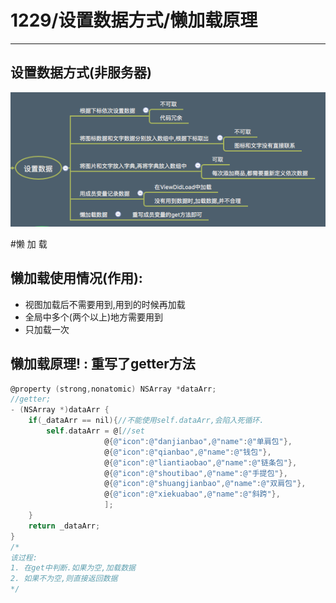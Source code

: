 # 1229/设置数据方式/懒加载原理
---
## 设置数据方式(非服务器)
![](/1229/images/WX20170722-104815.png)

#懒 加 载
## 懒加载使用情况(作用):
 * 视图加载后不需要用到,用到的时候再加载
 * 全局中多个(两个以上)地方需要用到
 * 只加载一次
 
## 懒加载原理! : 重写了getter方法
```objectivec
@property (strong,nonatomic) NSArray *dataArr;
//getter;
- (NSArray *)dataArr {
    if(_dataArr == nil){//不能使用self.dataArr,会陷入死循环.
        self.dataArr = @[//set
                     @{@"icon":@"danjianbao",@"name":@"单肩包"},
                     @{@"icon":@"qianbao",@"name":@"钱包"},
                     @{@"icon":@"liantiaobao",@"name":@"链条包"},
                     @{@"icon":@"shoutibao",@"name":@"手提包"},
                     @{@"icon":@"shuangjianbao",@"name":@"双肩包"},
                     @{@"icon":@"xiekuabao",@"name":@"斜跨"},
                     ];
    }
    return _dataArr;
}
/*
该过程:
1. 在get中判断.如果为空,加载数据
2. 如果不为空,则直接返回数据
*/
```







